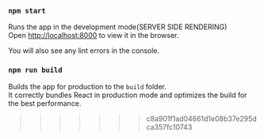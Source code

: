 

### `npm start`

Runs the app in the development mode(SERVER SIDE RENDERING)<br />
Open [http://localhost:8000](http://localhost:8000) to view it in the browser.

You will also see any lint errors in the console.


### `npm run build`

Builds the app for production to the `build` folder.<br />
It correctly bundles React in production mode and optimizes the build for the best performance.

>>>>>>> c8a901f1ad04661d1e08b37e295dca357fc10743

